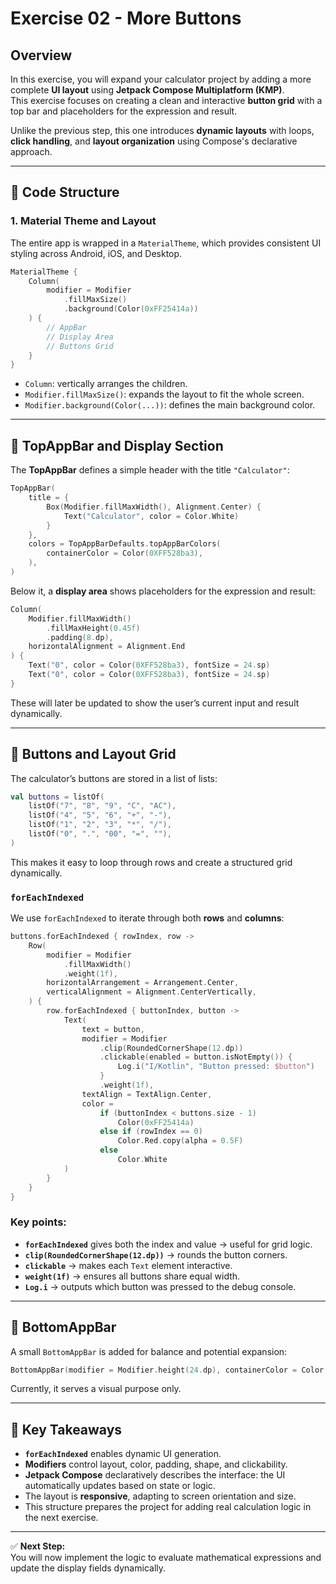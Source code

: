 # Exercise 02 - More Buttons

## Overview
In this exercise, you will expand your calculator project by adding a more complete **UI layout** using **Jetpack Compose Multiplatform (KMP)**.  
This exercise focuses on creating a clean and interactive **button grid** with a top bar and placeholders for the expression and result.

Unlike the previous step, this one introduces **dynamic layouts** with loops, **click handling**, and **layout organization** using Compose's declarative approach.

---

## 🧱 Code Structure

### 1. Material Theme and Layout
The entire app is wrapped in a `MaterialTheme`, which provides consistent UI styling across Android, iOS, and Desktop.

```kotlin
MaterialTheme {
    Column(
        modifier = Modifier
            .fillMaxSize()
            .background(Color(0xFF25414a))
    ) {
        // AppBar
        // Display Area
        // Buttons Grid
    }
}
```

- `Column`: vertically arranges the children.
- `Modifier.fillMaxSize()`: expands the layout to fit the whole screen.
- `Modifier.background(Color(...))`: defines the main background color.

---

## 🧮 TopAppBar and Display Section

The **TopAppBar** defines a simple header with the title `"Calculator"`:

```kotlin
TopAppBar(
    title = {
        Box(Modifier.fillMaxWidth(), Alignment.Center) {
            Text("Calculator", color = Color.White)
        }
    },
    colors = TopAppBarDefaults.topAppBarColors(
        containerColor = Color(0XFF528ba3),
    ),
)
```

Below it, a **display area** shows placeholders for the expression and result:

```kotlin
Column(
    Modifier.fillMaxWidth()
        .fillMaxHeight(0.45f)
        .padding(8.dp),
    horizontalAlignment = Alignment.End
) {
    Text("0", color = Color(0XFF528ba3), fontSize = 24.sp)
    Text("0", color = Color(0XFF528ba3), fontSize = 24.sp)
}
```

These will later be updated to show the user’s current input and result dynamically.

---

## 🔘 Buttons and Layout Grid

The calculator’s buttons are stored in a list of lists:

```kotlin
val buttons = listOf(
    listOf("7", "8", "9", "C", "AC"),
    listOf("4", "5", "6", "+", "-"),
    listOf("1", "2", "3", "*", "/"),
    listOf("0", ".", "00", "=", ""),
)
```

This makes it easy to loop through rows and create a structured grid dynamically.

### `forEachIndexed`

We use `forEachIndexed` to iterate through both **rows** and **columns**:

```kotlin
buttons.forEachIndexed { rowIndex, row ->
    Row(
        modifier = Modifier
            .fillMaxWidth()
            .weight(1f),
        horizontalArrangement = Arrangement.Center,
        verticalAlignment = Alignment.CenterVertically,
    ) {
        row.forEachIndexed { buttonIndex, button ->
            Text(
                text = button,
                modifier = Modifier
                    .clip(RoundedCornerShape(12.dp))
                    .clickable(enabled = button.isNotEmpty()) {
                        Log.i("I/Kotlin", "Button pressed: $button")
                    }
                    .weight(1f),
                textAlign = TextAlign.Center,
                color =
                    if (buttonIndex < buttons.size - 1)
                        Color(0xFF25414a)
                    else if (rowIndex == 0)
                        Color.Red.copy(alpha = 0.5F)
                    else
                        Color.White
            )
        }
    }
}
```

### Key points:
- **`forEachIndexed`** gives both the index and value → useful for grid logic.
- **`clip(RoundedCornerShape(12.dp))`** → rounds the button corners.
- **`clickable`** → makes each `Text` element interactive.
- **`weight(1f)`** → ensures all buttons share equal width.
- **`Log.i`** → outputs which button was pressed to the debug console.

---

## 🧩 BottomAppBar

A small `BottomAppBar` is added for balance and potential expansion:
```kotlin
BottomAppBar(modifier = Modifier.height(24.dp), containerColor = Color.Transparent) {}
```
Currently, it serves a visual purpose only.

---

## 🧠 Key Takeaways

- **`forEachIndexed`** enables dynamic UI generation.
- **Modifiers** control layout, color, padding, shape, and clickability.
- **Jetpack Compose** declaratively describes the interface: the UI automatically updates based on state or logic.
- The layout is **responsive**, adapting to screen orientation and size.
- This structure prepares the project for adding real calculation logic in the next exercise.

---

✅ **Next Step:**  
You will now implement the logic to evaluate mathematical expressions and update the display fields dynamically.

